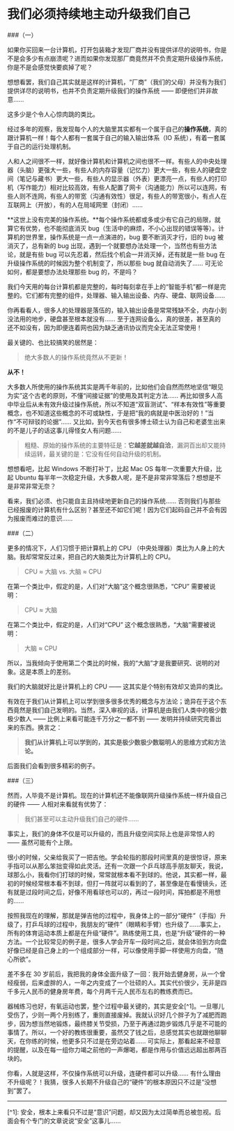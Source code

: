# 我们必须持续地主动升级我们自己

###（一）

如果你买回来一台计算机，打开包装箱才发现厂商并没有提供详尽的说明书，你是不是会多少有点崩溃呢？进而如果你发现那厂商竟然并不负责定期升级操作系统，你是不是会感觉快要疯掉了呢？

想想看罢，我们自己其实就是这样的计算机，“厂商”（我们的父母）并没有为我们提供详尽的说明书，也并不负责定期升级我们的操作系统 —— 即便他们并非故意……

这多少是个令人心惊肉跳的类比。

经过多年的观察，我发现每个人的大脑里其实都有一个属于自己的**操作系统**，真的跟计算机一样！每个人都有一套属于自己的输入输出体系（IO 系统），有着一套属于自己的运行处理机制。

人和人之间很不一样，就好像计算机和计算机之间也很不一样。有些人的中央处理器（头脑）更强大一些，有些人的内存容量（记忆力）更大一些，有些人的硬盘空间（笔记与藏书）更大一些，有些人的显示器（外表）更漂亮一点，有些人的打印机（写作能力）相对比较高效，有些人配置了网卡（沟通能力）所以可以连网，有些人则不连网，有些人的带宽（沟通有效性）很足，有些人的带宽很小，有点人在互联网上（开放），有的人在局域网里（封闭）……

**这世上没有完美的操作系统。**每个操作系统都或多或少有它自己的局限，就算它有优势，也不能彻底消灭 bug（生活中的麻烦，不小心出现的错误等等）。计算机的世界里，操作系统是一点一点演进的，bug 要不断消灭才行，旧的 bug 被消灭了，总有新的 bug 出现，遇到一个就要想办法处理一个，当然也有些方法论，就是有些 bug 可以先忍着，然后找个机会一并消灭掉，还有就是一些 bug 在升级操作系统的时候因为整个机制变了，所以那些 bug 就自动消失了…… 可无论如何，都是要想办法处理那些 bug 的，不是吗？

我们今天用的每台计算机都是完整的，每时每刻拿在手上的“智能手机”都一样是完整的。它们都有完整的组件，处理器、输入输出设备、内存、硬盘、联网设备……

你再看看人，很多人的处理器是落伍的，输入输出设备是常常残缺不全，内存小到没法用的地步，硬盘甚至根本就没有…… 至于连网设备么，真的很差，甚至真的还不如没有，因为即便连着网也因为缺乏通讯协议而完全无法正常使用！

最关键的、也比较搞笑的居然是：

> 绝大多数人的操作系统竟然从不更新！

**从不！**

大多数人所使用的操作系统其实是两千年前的，比如他们会自然而然地坚信“眼见为实”这个古老的原则，不懂“间接证据”的使用及其判定方法…… 再比如很多人高中毕业后从未有效升级过操作系统，所以不知道“双盲测试”、“样本有效性”等重要概念，也不知道这些概念的不可或缺性，于是把“我的病就是中医治好的！”当作“不可辩驳的论据”…… 又比如，到今天也有很多博士硕士认为自己和老婆生出来的不是儿子的话这事儿得怪女人有问题……

> 粗糙、原始的操作系统的主要特征是：**它越差就越自洽**，漏洞百出却又能持续运转，最关键的是：它没有任何自动升级的机制。

想想看吧，比起 Windows 不断打补丁，比起 Mac OS 每年一次重要大升级，比起 Ubuntu 每半年一次稳定升级，大多数人呢，是不是非常非常落后？想想是不是非常非常无奈？

看来，我们必须、也只能自主且持续地更新自己的操作系统…… 否则我们与那些已经报废的计算机有什么区别？甚至还不如它们呢！因为它们起码自己并不会有因为报废而难过的意识……

###（二）

更多的情况下，人们习惯于把计算机上的 CPU （中央处理器）类比为人身上的大脑。我却常常反过来，把自己的大脑类比为计算机上的 CPU。

> CPU ≈ 大脑 vs. 大脑 ≈ CPU

在第一个类比中，假定的是，人们对“大脑”这个概念很熟悉，“CPU” 需要被说明：

> CPU ≈ 大脑

在第二个类比中，假定的是，人们对“CPU” 这个概念很熟悉，“大脑”需要被说明：

> 大脑 ≈ CPU

所以，当我倾向于使用第二个类比的时候，我的“大脑”才是我要研究、说明的对象。这是本质上的差别。

我们的大脑就好比是计算机上的 CPU —— 这其实是个特别有效却又诡异的类比。

有效在于我们从计算机上可以学到很多很多优秀的概念与方法论；诡异在于这个东西竟然是我们自己发明的。当然，深入审视的话，计算机是由我们人类中的极少数极少数人 —— 比例上来看可能连千万分之一都不到 —— 发明并持续研究完善出来的东西。换言之：

> **我们从计算机上可以学到的，其实是极少数极少数聪明人的思维方式和方法论。**

后面我们会看到很多精彩的例子。

###（三）

然而，人毕竟不是计算机。现在的计算机还不能像联网升级操作系统一样升级自己的硬件 —— 人相对来看就有优势了：

> 我们甚至可以主动升级我们自己的硬件……

事实上，我们的身体不仅是可以升级的，而且升级空间实际上也是非常惊人的 —— 虽然可能有个上限。

很小的时候，父亲给我买了一把吉他。学会轮指的那段时间里真的是很惊讶，原来手指可以从那么笨拙变得如此灵活。还有一次跟一个乒乓球高手朋友聊天，我说，球那么小，我看你们打球的时候，常常就根本看不到球的。他说，其实都一样，最初的时候经常根本看不到球，但打一阵就可以看到的了，甚至像是在看慢镜头，还有就是过段时间之后，好像不用看球也可以的，再过一段时间，挥拍都是不用想的……

按照我现在的理解，那就是弹吉他的过程中，我身体上的一部分“硬件”（手指）升级了，打乒乓球的过程中，我朋友的“硬件”（眼睛和手臂）也升级了……事实上，所有的体育运动本质上都是在升级“硬件”。熟练使用工具，也是“升级”硬件的一种方法。一个比较常见的例子是，很多人学会开车一段时间之后，就会体验到方向盘好像已经是自己身上的一个组成部分一样，可以像使用手脚一样使用方向盘，“随心所欲”。

差不多在 30 岁前后，我把我的身体全面升级了一回：我开始去健身房，从一个曾经瘦弱，后来虚胖的人，一年之内变成了一个壮硕的人。其实代价很少，无非是四千多元人民币的健身房年费，每个月两千元人民币左右的教练费而已。

器械练习也好，有氧运动也罢，整个过程中最关键的，其实是安全[^1]。一旦哪儿受伤了，少则一两个月别练了，重则直接废掉。我就认识好几个胖子为了减肥而跑步，因为想当然地锻炼，最终膝关节受损，乃至于再通过跑步锻炼几乎是不可能的事情了。所以，一个好的教练很重要，虽然交了钱之后，总感觉其实也就跟他聊聊天，在你练的时候，他更多只不过是在旁边站着…… 可实际上，那看起来不经意的提醒，以及在每一组你力竭之前他的一声爆喝，都是作用与价值远远超出那两百块的。

你看，人就是这样，不仅操作系统可以升级，连硬件都可以升级…… 有什么理由不升级呢？！我猜，很多人长期不升级自己的“硬件”的根本原因只不过是“没想到”罢了。

<hr />
[^1]: 安全，根本上来看只不过是“意识”问题，却又因为太过简单而总被忽视。后面会有个专门的文章说说“安全”这事儿……